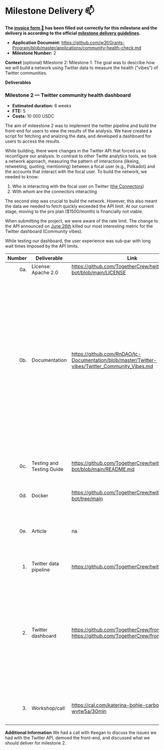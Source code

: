 # Milestone Delivery :mailbox:

**The [invoice form :pencil:](https://docs.google.com/forms/d/e/1FAIpQLSfmNYaoCgrxyhzgoKQ0ynQvnNRoTmgApz9NrMp-hd8mhIiO0A/viewform) has been filled out correctly for this milestone and the delivery is according to the official [milestone delivery guidelines](https://github.com/w3f/Grants-Program/blob/master/docs/Support%20Docs/milestone-deliverables-guidelines.md).**  


* **Application Document:** https://github.com/w3f/Grants-Program/blob/master/applications/community-health-check.md
* **Milestone Number:** 2

**Context** (optional)
Milestone 2: 
Milestone 1: The goal was to describe how we will build a network using Twitter data to measure the health ("vibes") of Twitter communities. 

**Deliverables**

### Milestone 2 — Twitter community health dashboard

- **Estimated duration:** 6 weeks
- **FTE:**  5
- **Costs:** 10 000 USDC

The aim of mileestone 2 was to implement the twitter pipeline and build the front-end for users to view the results of the analysis. We have created a script for fetching and analzing the data, and developed a dashboard for users to access the results. 

While building, there were changes in the Twitter API that forced us to reconfigure our analysis. In contrast to other Twitte analytics tools, we took a network approach, measuring the pattern of interactions (likeing, retweeting, quoting, mentioning) between a focal user (e.g., Polkadot) and the accounts that interact with the focal user. To build the network, we needed to know:
1. Who is interacting with the focal user on Twitter ([the Connectors](https://github.com/RnDAO/tc-Documentation/blob/master/Twitter-vibes/Twitter_Community_Vibes.md))
2. With whom are the connectors interacting

The second step was crucial to build the network. However, this also meant the data we needed to fetch quickly exceeded the API limit. At our current stage, moving to the pro plan ($1500/month) is financially not viable. 

When submitting the project, we were aware of the rate limit. The change to the API announced on [June 26th](https://developer.twitter.com/en/updates/changelog) killed our most interesting metric for the Twitter dashboard (Community vibes).

While testing our dashboard, the user experience was sub-par with long wait times imposed by the API limits. 


| Number | Deliverable | Link | Notes | 
| -----: | ----------- | ------|------- |
| 0a. | License: Apache 2.0 | https://github.com/TogetherCrew/twitter-bot/blob/main/LICENSE | |
| 0b. | Documentation | https://github.com/RnDAO/tc-Documentation/blob/master/Twitter-vibes/Twitter_Community_Vibes.md  | Given that we couldn't deliver a dashboard users can connect their Twitter account to, and analyze their community, documentation of how to use the dashboard isn't necessary. If someone would want to run the Twitter-bot, they would have to subscribe to the basic plan to get access to the Twitter API. |
| 0c. | Testing and Testing Guide | https://github.com/TogetherCrew/twitter-bot/blob/main/README.md | The Readme file in the Twitter bot repo contains information about how to run the tests. |
| 0d. | Docker | https://github.com/TogetherCrew/twitter-bot/tree/main |  |
| 0e. | Article | na | Given that we can not produce a user-facing Twitter dashboard, documentation is not necessary.  |
| 1. | Twitter data pipeline | https://github.com/TogetherCrew/twitter-bot |  |
| 2. | Twitter dashboard | https://github.com/TogetherCrew/frontend/pull/193/ https://github.com/TogetherCrew/frontend/pull/193/  | The front-end was designed and build. However, given the changes in the Twitter pipeline we didn't commit them. The linked pull requests shows how we planned to integrate the Twitter dashboard into our application.  |
| 3. | Workshop/call | https://cal.com/katerina-bohle-carbonell-wvtw5a/30min | It's up to the community team if they want to do a call. |


**Additional Information**
We had a call with Keegan to discuss the issues we had with the Twitter API, demoed the front-end, and discussed what we should deliver for milestone 2.
